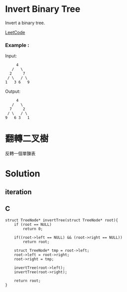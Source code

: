 #  Invert Binary Tree
Invert a binary tree.

[LeetCode](https://leetcode.com/problems/invert-binary-tree/)

### Example :
Input:
```
     4
   /   \
  2     7
 / \   / \
1   3 6   9
```
Output:
```
     4
   /   \
  7     2
 / \   / \
9   6 3   1
```
#  翻轉二叉樹
反轉一個單鍊表


# Solution  
## iteration


## C

```
struct TreeNode* invertTree(struct TreeNode* root){
    if (root == NULL)
        return 0;
    
    if((root->left == NULL) && (root->right == NULL))
        return root;
    
    struct TreeNode* tmp = root->left; 
    root->left = root->right;
    root->right = tmp;

    invertTree(root->left);
    invertTree(root->right);

    return root;
}
```


